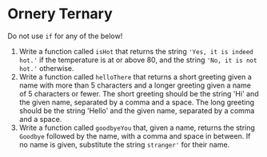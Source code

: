 # Ornery Ternary

Do not use `if` for any of the below!

1. Write a function called `isHot` that returns the string `'Yes, it is indeed hot.'` if the temperature is at or above 80, and the string `'No, it is not hot.'` otherwise.
2. Write a function called `helloThere` that returns a short greeting given a name with more than 5 characters and a longer greeting given a name of 5 characters or fewer. The short greeting should be the string 'Hi' and the given name, separated by a comma and a space. The long greeting should be the string 'Hello' and the given name, separated by a comma and a space.
3. Write a function called `goodbyeYou` that, given a name, returns the string `Goodbye` followed by the name, with a comma and space in between. If no name is given, substitute the string `stranger'` for their name.
